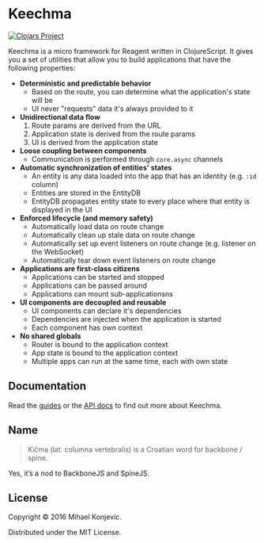 # Keechma

[![Clojars Project](https://img.shields.io/clojars/v/keechma.svg)](https://clojars.org/keechma)

Keechma is a micro framework for Reagent written in ClojureScript. It gives you a set of utilities that allow you to build applications that have the following properties:

- **Deterministic and predictable behavior**
    + Based on the route, you can determine what the application's state will be
    + UI never "requests" data it's always provided to it
- **Unidirectional data flow**
    1. Route params are derived from the URL
    2. Application state is derived from the route params
    3. UI is derived from the application state
- **Loose coupling between components**
    + Communication is performed through `core.async` channels
- **Automatic synchronization of entities' states**
    + An entity is any data loaded into the app that has an identity (e.g. `:id` column)
    + Entities are stored in the EntityDB
    + EntityDB propagates entity state to every place where that entity is displayed in the UI
- **Enforced lifecycle (and memory safety)**
    + Automatically load data on route change
    + Automatically clean up stale data on route change
    + Automatically set up event listeners on route change (e.g. listener on the WebSocket)
    + Automatically tear down event listeners on route change
- **Applications are first-class citizens**
    + Applications can be started and stopped
    + Applications can be passed around
    + Applications can mount sub-applicationsns
- **UI components are decoupled and reusable**
    + UI components can declare it's dependencies
    + Dependencies are injected when the application is started
    + Each component has own context
- **No shared globals**
    + Router is bound to the application context
    + App state is bound to the application context
    + Multiple apps can run at the same time, each with own state

## Documentation

Read the [guides](http://keechma.com/01-introduction.html) or the [API docs](http://keechma.com/api/index.html) to find out more about Keechma.

## Name

> Kičma (lat. columna vertebralis) is a Croatian word for backbone / spine.

Yes, it’s a nod to BackboneJS and SpineJS.


## License

Copyright &copy; 2016 Mihael Konjevic.

Distributed under the MIT License.
